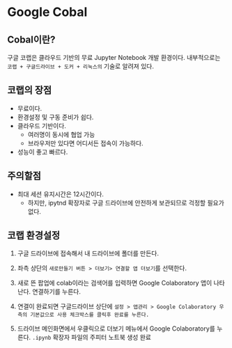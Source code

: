 # Google Cobal

## Cobal이란?

구글 코랩은 클라우드 기반의 무료 Jupyter Notebook 개발 환경이다. 내부적으로는 `코랩 + 구글드라이브 + 도커 + 리눅스의` 기술로 알려져 있다.

## 코랩의 장점

- 무료이다.
- 환경설정 및 구동 준비가 쉽다.
- 클라우드 기반이다.
  - 여러명이 동시에 협업 가능
  - 브라우저만 있다면 어디서든 접속이 가능하다.
- 성능이 좋고 빠르다.

## 주의할점

- 최대 세션 유지시간은 12시간이다.
  - 하지만, ipytnd 확장자로 구글 드라이브에 안전하게 보관되므로 걱정할 필요가 없다.

## 코랩 환경설정

1. 구글 드라이브에 접속해서 내 드라이브에 폴더를 만든다.

2. 좌측 상단의 `새로만들기 버튼 > 더보기> 연결할 앱 더보기`를 선택한다.

3. 새로 뜬 팝업에 colab이라는 검색어를 입력하면 Google Colaboratory 앱이 나타난다. 연결하기를 누른다.

4. 연결이 완료되면 구글드라이브 상단에 `설정 > 앱관리 > Google Colaboratory 우측의 기본값으로 사용 체크박스를 클릭후 완료를 누른다.`

5. 드라이브 메인화면에서 우클릭으로 더보기 메뉴에서 Google Colaboratory를 누른다. `.ipynb` 확장자 파일의 주피터 노트북 생성 완료

   

